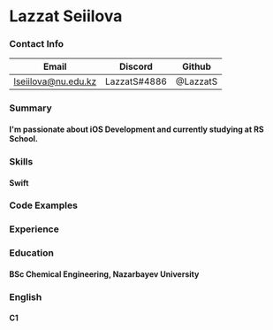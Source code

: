 # Lazzat Seiilova

### Contact Info

Email | Discord | Github
------|---------|-------
lseiilova@nu.edu.kz | LazzatS#4886 | @LazzatS

### Summary

#### I'm passionate about iOS Development and currently studying at RS School.

### Skills 

#### Swift

### Code Examples

### Experience

### Education

#### BSc Chemical Engineering, Nazarbayev University

### English

#### C1